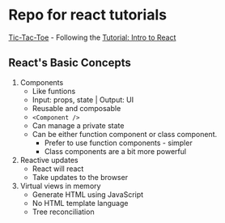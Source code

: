 # Repo for react tutorials

[Tic-Tac-Toe](./tic-tac-toe) - Following the [Tutorial: Intro to React](https://reactjs.org/tutorial/tutorial.html)

## React's Basic Concepts

1. Components
    * Like funtions
    * Input: props, state | Output: UI
    * Reusable and composable
    * ```<Component />```
    * Can manage a private state
    * Can be either function component or class component.
        * Prefer to use function components - simpler
        * Class components are a bit more powerful
2. Reactive updates
    * React will react
    * Take updates to the browser
3. Virtual views in memory
    * Generate HTML using JavaScript
    * No HTML template language
    * Tree reconciliation
